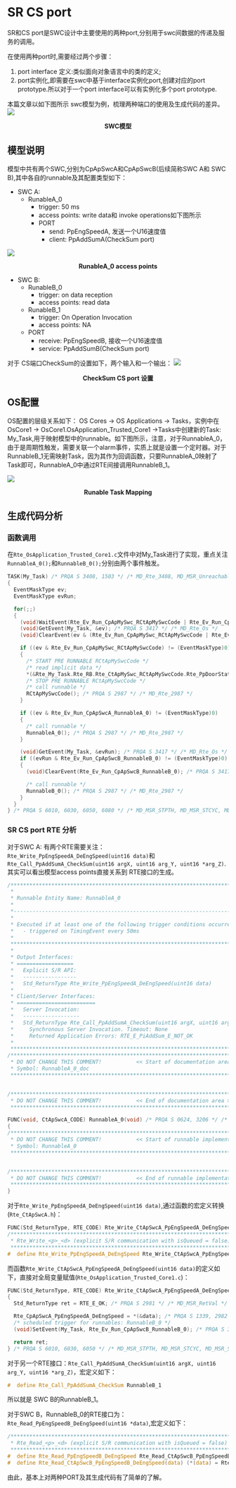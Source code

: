 # SR CS port

SR和CS port是SWC设计中主要使用的两种port,分别用于swc间数据的传递及服务的调用。

在使用两种port时,需要经过两个步骤：
1. port interface 定义:类似面向对象语言中的类的定义;
2. port实例化,即需要在swc中基于interface实例化port,创建对应的port prototype.所以对于一个port interface可以有实例化多个port prototype.

本篇文章以如下图所示 swc模型为例，梳理两种端口的使用及生成代码的差异。
![](https://gitee.com/hzfy_haojiangwang/myPicBed/raw/master/swcAandB.png)
**<center>SWC模型</center>**
## 模型说明

模型中共有两个SWC,分别为CpApSwcA和CpApSwcB(后续简称SWC A和 SWC B),其中各自的runnable及其配置类型如下：

- SWC A:
    * RunableA_0
        * trigger: 50 ms
        * access points: write data和 invoke operations如下图所示
        * PORT
            * send: PpEngSpeedA, 发送一个U16速度值
            * client: PpAddSumA(CheckSum port)

![](https://gitee.com/hzfy_haojiangwang/myPicBed/raw/master/swca_access_point.png)
**<center>RunableA_0 access points</center>**

- SWC B:
    * RunableB_0
        * trigger: on data reception
        * access points: read data
    * RunableB_1
        * trigger: On Operation Invocation
        * access points: NA
    * PORT
        * receive: PpEngSpeedB, 接收一个U16速度值
        * service: PpAddSumB(CheckSum port)

对于 CS端口CheckSum的设置如下，两个输入和一个输出：
![](https://gitee.com/hzfy_haojiangwang/myPicBed/raw/master/CS_PORT_interface.png)
**<center>CheckSum CS port 设置</center>**

## OS配置
OS配置的层级关系如下：
OS Cores -> OS Applications -> Tasks，实例中在 OsCore1 -> OsCore1.OsApplication_Trusted_Core1 ->Tasks中创建新的Task: My_Task,用于映射模型中的runnable。如下图所示，注意，对于RunnableA_0，由于是周期性触发，需要关联一个alarm事件，实质上就是设置一个定时器。对于RunnableB_1无需映射Task，因为其作为回调函数，只要RunnableA_0映射了Task即可，RunnableA_0中通过RTE间接调用RunnableB_1。

![](https://gitee.com/hzfy_haojiangwang/myPicBed/raw/master/swca_and_b_task.png)
**<center>Runable Task Mapping</center>**

## 生成代码分析

### 函数调用

在`Rte_OsApplication_Trusted_Core1.c`文件中对My_Task进行了实现，重点关注`RunnableA_0();`和`RunnableB_0();`分别由两个事件触发。
```c
TASK(My_Task) /* PRQA S 3408, 1503 */ /* MD_Rte_3408, MD_MSR_Unreachable */
{
  EventMaskType ev;
  EventMaskType evRun;

  for(;;)
  {
    (void)WaitEvent(Rte_Ev_Run_CpApMySwc_RCtApMySwcCode | Rte_Ev_Run_CpApSwcA_RunnableA_0); /* PRQA S 3417 */ /* MD_Rte_Os */
    (void)GetEvent(My_Task, &ev); /* PRQA S 3417 */ /* MD_Rte_Os */
    (void)ClearEvent(ev & (Rte_Ev_Run_CpApMySwc_RCtApMySwcCode | Rte_Ev_Run_CpApSwcA_RunnableA_0)); /* PRQA S 3417 */ /* MD_Rte_Os */

    if ((ev & Rte_Ev_Run_CpApMySwc_RCtApMySwcCode) != (EventMaskType)0)
    {
      /* START PRE RUNNABLE RCtApMySwcCode */
      /* read implicit data */
      *(&Rte_My_Task.Rte_RB.Rte_CtApMySwc_RCtApMySwcCode.Rte_PpDoorStateRearLeft_DeDoorState.value) = Rte_Signal_RearLeftDoor_omsg_RxCycle100_0_oCAN0_694e7b2f_Rx; /* PRQA S 1339, 2982 */ /* MD_Rte_1339, MD_Rte_2982 */
      /* STOP PRE RUNNABLE RCtApMySwcCode */
      /* call runnable */
      RCtApMySwcCode(); /* PRQA S 2987 */ /* MD_Rte_2987 */
    }

    if ((ev & Rte_Ev_Run_CpApSwcA_RunnableA_0) != (EventMaskType)0)
    {
      /* call runnable */
      RunnableA_0(); /* PRQA S 2987 */ /* MD_Rte_2987 */
    }

    (void)GetEvent(My_Task, &evRun); /* PRQA S 3417 */ /* MD_Rte_Os */
    if ((evRun & Rte_Ev_Run_CpApSwcB_RunnableB_0) != (EventMaskType)0)
    {
      (void)ClearEvent(Rte_Ev_Run_CpApSwcB_RunnableB_0); /* PRQA S 3417 */ /* MD_Rte_Os */

      /* call runnable */
      RunnableB_0(); /* PRQA S 2987 */ /* MD_Rte_2987 */
    }
  }
} /* PRQA S 6010, 6030, 6050, 6080 */ /* MD_MSR_STPTH, MD_MSR_STCYC, MD_MSR_STCAL, MD_MSR_STMIF */
```
### SR CS port RTE 分析

对于SWC A:
有两个RTE需要关注：
`Rte_Write_PpEngSpeedA_DeEngSpeed(uint16 data)`和`Rte_Call_PpAddSumA_CheckSum(uint16 argX, uint16 arg_Y, uint16 *arg_Z)`.其实可以看出模型access points直接关系到 RTE接口的生成。

```c
/**********************************************************************************************************************
 *
 * Runnable Entity Name: RunnableA_0
 *
 *---------------------------------------------------------------------------------------------------------------------
 *
 * Executed if at least one of the following trigger conditions occurred:
 *   - triggered on TimingEvent every 50ms
 *
 **********************************************************************************************************************
 *
 * Output Interfaces:
 * ==================
 *   Explicit S/R API:
 *   -----------------
 *   Std_ReturnType Rte_Write_PpEngSpeedA_DeEngSpeed(uint16 data)
 *
 * Client/Server Interfaces:
 * =========================
 *   Server Invocation:
 *   ------------------
 *   Std_ReturnType Rte_Call_PpAddSumA_CheckSum(uint16 argX, uint16 arg_Y, uint16 *arg_Z)
 *     Synchronous Server Invocation. Timeout: None
 *     Returned Application Errors: RTE_E_PiAddSum_E_NOT_OK
 *
 *********************************************************************************************************************/
/**********************************************************************************************************************
 * DO NOT CHANGE THIS COMMENT!           << Start of documentation area >>                  DO NOT CHANGE THIS COMMENT!
 * Symbol: RunnableA_0_doc
 *********************************************************************************************************************/


/**********************************************************************************************************************
 * DO NOT CHANGE THIS COMMENT!           << End of documentation area >>                    DO NOT CHANGE THIS COMMENT!
 *********************************************************************************************************************/

FUNC(void, CtApSwcA_CODE) RunnableA_0(void) /* PRQA S 0624, 3206 */ /* MD_Rte_0624, MD_Rte_3206 */
{
/**********************************************************************************************************************
 * DO NOT CHANGE THIS COMMENT!           << Start of runnable implementation >>             DO NOT CHANGE THIS COMMENT!
 * Symbol: RunnableA_0
 *********************************************************************************************************************/


/**********************************************************************************************************************
 * DO NOT CHANGE THIS COMMENT!           << End of runnable implementation >>               DO NOT CHANGE THIS COMMENT!
 *********************************************************************************************************************/
}
```

对于`Rte_Write_PpEngSpeedA_DeEngSpeed(uint16 data)`,通过函数的宏定义转换(`Rte_CtApSwcA.h`)：
```c
FUNC(Std_ReturnType, RTE_CODE) Rte_Write_CtApSwcA_PpEngSpeedA_DeEngSpeed(uint16 data);//Rte_CtApSwcA.h
/**********************************************************************************************************************
 * Rte_Write_<p>_<d> (explicit S/R communication with isQueued = false)
 *********************************************************************************************************************/
#  define Rte_Write_PpEngSpeedA_DeEngSpeed Rte_Write_CtApSwcA_PpEngSpeedA_DeEngSpeed
```
而函数`Rte_Write_CtApSwcA_PpEngSpeedA_DeEngSpeed(uint16 data)`的定义如下，直接对全局变量赋值(`Rte_OsApplication_Trusted_Core1.c`)：
```c
FUNC(Std_ReturnType, RTE_CODE) Rte_Write_CtApSwcA_PpEngSpeedA_DeEngSpeed(uint16 data) /* PRQA S 1505, 2982 */ /* MD_MSR_Rule8.7, MD_Rte_2982 */
{
  Std_ReturnType ret = RTE_E_OK; /* PRQA S 2981 */ /* MD_MSR_RetVal */

  Rte_CpApSwcA_PpEngSpeedA_DeEngSpeed = *(&data); /* PRQA S 1339, 2982 */ /* MD_Rte_1339, MD_Rte_2982 */
  /* scheduled trigger for runnables: RunnableB_0 */
  (void)SetEvent(My_Task, Rte_Ev_Run_CpApSwcB_RunnableB_0); /* PRQA S 3417 */ /* MD_Rte_Os */

  return ret;
} /* PRQA S 6010, 6030, 6050 */ /* MD_MSR_STPTH, MD_MSR_STCYC, MD_MSR_STCAL */
```
对于另一个RTE接口：`Rte_Call_PpAddSumA_CheckSum(uint16 argX, uint16 arg_Y, uint16 *arg_Z)`，宏定义如下：
```c
#  define Rte_Call_PpAddSumA_CheckSum RunnableB_1
```

所以就是 SWC B的RunnableB_1。

对于SWC B，RunnableB_0的RTE接口为：`Rte_Read_PpEngSpeedB_DeEngSpeed(uint16 *data)`,宏定义如下：
```c
/**********************************************************************************************************************
 * Rte_Read_<p>_<d> (explicit S/R communication with isQueued = false)
 *********************************************************************************************************************/
#  define Rte_Read_PpEngSpeedB_DeEngSpeed Rte_Read_CtApSwcB_PpEngSpeedB_DeEngSpeed
#  define Rte_Read_CtApSwcB_PpEngSpeedB_DeEngSpeed(data) (*(data) = Rte_CpApSwcA_PpEngSpeedA_DeEngSpeed, ((Std_ReturnType)RTE_E_OK))
```

由此，基本上对两种PORT及其生成代码有了简单的了解。